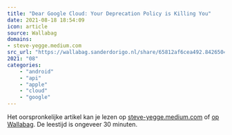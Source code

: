 ```yaml
---
title: "Dear Google Cloud: Your Deprecation Policy is Killing You"
date: 2021-08-18 18:54:09
icon: article
source: Wallabag
domains:
- steve-yegge.medium.com
src_url: "https://wallabag.sanderdorigo.nl/share/65812af6cea492.84265041"
2021: "08"
categories:
    - "android"
    - "api"
    - "apple"
    - "cloud"
    - "google"
---
```

Het oorspronkelijke artikel kan je lezen op [steve-yegge.medium.com](https://steve-yegge.medium.com/dear-google-cloud-your-deprecation-policy-is-killing-you-ee7525dc05dc) of [op Wallabag](https://wallabag.sanderdorigo.nl/share/65812af6cea492.84265041). De leestijd is ongeveer 30 minuten.